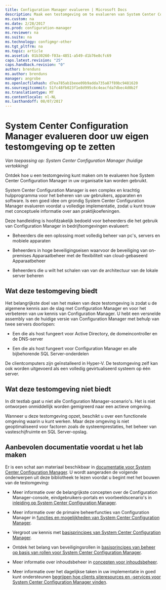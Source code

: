 ```yaml
---
title: Configuration Manager evalueren | Microsoft Docs
description: Maak een testomgeving om te evalueren van System Center Configuration Manager voor gebruik in uw organisatie.
ms.custom: na
ms.date: 2/28/2017
ms.prod: configuration-manager
ms.reviewer: na
ms.suite: na
ms.technology: configmgr-other
ms.tgt_pltfrm: na
ms.topic: article
ms.assetid: 01b30260-f03a-4851-a549-d1b76e8cfc69
caps.latest.revision: "25"
caps.handback.revision: "0"
author: brenduns
ms.author: brenduns
manager: angrobe
ms.openlocfilehash: d7ea785ab1beee09b9adda735a87f89bc9481620
ms.sourcegitcommit: 51fc48fb023f1e8d995c6c4eacfda7dbec4d0b2f
ms.translationtype: MT
ms.contentlocale: nl-NL
ms.lasthandoff: 08/07/2017
---
```

# <a name="evaluate-system-center-configuration-manager-by-building-your-own-lab-environment"></a>System Center Configuration Manager evalueren door uw eigen testomgeving op te zetten

*Van toepassing op: System Center Configuration Manager (huidige vertakking)*

 Ontdek hoe u een testomgeving kunt maken om te evalueren hoe System Center Configuration Manager in uw organisatie kan worden gebruikt.  

 System Center Configuration Manager is een complex en krachtig hulpprogramma voor het beheren van uw gebruikers, apparaten en software. Is een goed idee om grondig System Center Configuration Manager evalueren voordat u volledige implementatie, zodat u kunt trouw met conceptuele informatie over aan praktijkoefeningen.  

 Deze handleiding is hoofdzakelijk bedoeld voor beheerders die het gebruik van Configuration Manager in bedrijfsomgevingen evalueert:  

-   Beheerders die een oplossing moet volledig beheer van pc's, servers en mobiele apparaten  

-   Beheerders in hoge beveiligingseisen waarvoor de beveiliging van on-premises Apparaatbeheer met de flexibiliteit van cloud-gebaseerd Apparaatbeheer  

-   Beheerders die u wilt het schalen van van de architectuur van de lokale server beheren  

## <a name="what-this-lab-does"></a>Wat deze testomgeving biedt  
 Het belangrijkste doel van het maken van deze testomgeving is zodat u de algemene kennis aan de slag met Configuration Manager en voor het verbeteren van uw kennis van Configuration Manager. U hebt een versnelde assembly van de huidige versie van Configuration Manager met behulp van twee servers doorlopen:  

-   Een die als host fungeert voor Active Directory, de domeincontroller en de DNS-server  

-   Een die als host fungeert voor Configuration Manager en alle bijbehorende SQL Server-onderdelen  

De clientcomputers zijn geïnstalleerd in Hyper-V. De testomgeving zelf kan ook worden uitgevoerd als een volledig gevirtualiseerd systeem op één server.  

## <a name="what-this-lab-does-not-do"></a>Wat deze testomgeving niet biedt  
 In dit testlab gaat u niet alle Configuration Manager-scenario's. Het is niet ontworpen onmiddellijk worden gemigreerd naar een actieve omgeving.  

 Wanneer u deze testomgeving opzet, beschikt u over een functionele omgeving waarin u kunt werken. Maar deze omgeving is niet geoptimaliseerd voor factoren zoals de systeemprestaties, het beheer van vasteschijfruimte en SQL Server-opslag.  

##  <a name="BKMK_EvalRec"></a>Aanbevolen documentatie voordat u het lab maken  
 Er is een schat aan materiaal beschikbaar in [documentatie voor System Center Configuration Manager](http://docs.microsoft.com/sccm/). U wordt aangeraden de volgende onderwerpen uit deze bibliotheek te lezen voordat u begint met het bouwen van de testomgeving:  

-   Meer informatie over de belangrijkste concepten over de Configuration Manager-console, eindgebruikers-portals en voorbeeldscenario's in [inleiding op System Center Configuration Manager](../../core/understand/introduction.md).  

-   Meer informatie over de primaire beheerfuncties van Configuration Manager in [functies en mogelijkheden van System Center Configuration Manager](../../core/plan-design/changes/features-and-capabilities.md).  

-   Vergroot uw kennis met [basisprincipes van System Center Configuration Manager](../../core/understand/fundamentals.md).  

-   Ontdek het belang van beveiligingsrollen in [basisprincipes van beheer op basis van rollen voor System Center Configuration Manager](../../core/understand/fundamentals-of-role-based-administration.md).  

-   Meer informatie over inhoudsbeheer in [concepten voor inhoudsbeheer](../../core/plan-design/hierarchy/fundamental-concepts-for-content-management.md).  

-   Meer informatie over het dagelijkse taken in uw implementatie in goed kunt ondersteunen [begrijpen hoe clients siteresources en -services voor System Center Configuration Manager vinden](../../core/plan-design/hierarchy/understand-how-clients-find-site-resources-and-services.md).  
